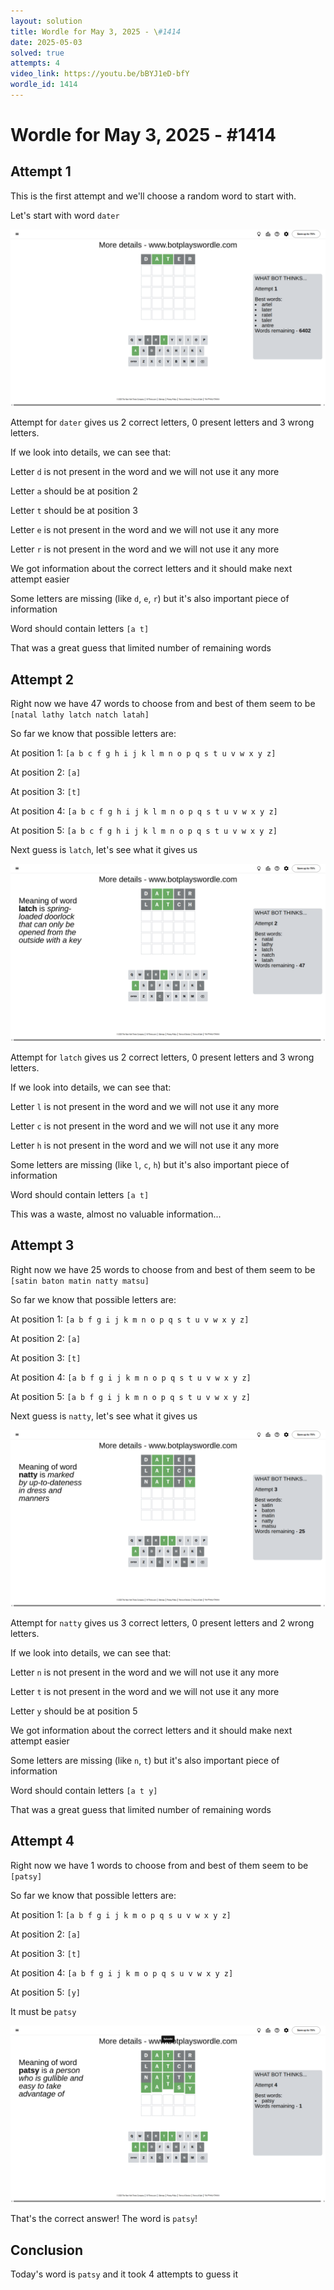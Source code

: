 ```yaml
---
layout: solution
title: Wordle for May 3, 2025 - \#1414
date: 2025-05-03
solved: true
attempts: 4
video_link: https://youtu.be/bBYJ1eD-bfY
wordle_id: 1414
---
```


# Wordle for May 3, 2025 - \#1414

## Attempt 1

This is the first attempt and we'll choose a random word to start with.

Let's start with word `dater`

![Attempt 1](2025-05-03/attempt-1.png)

Attempt for `dater` gives us 2 correct letters, 0 present letters and 3 wrong letters.

If we look into details, we can see that:

Letter `d` is not present in the word and we will not use it any more

Letter `a` should be at position 2

Letter `t` should be at position 3

Letter `e` is not present in the word and we will not use it any more

Letter `r` is not present in the word and we will not use it any more

We got information about the correct letters and it should make next attempt easier

Some letters are missing (like `d`, `e`, `r`) but it's also important piece of information

Word should contain letters `[a t]`

That was a great guess that limited number of remaining words



## Attempt 2

Right now we have 47 words to choose from and best of them seem to be `[natal lathy latch natch latah]`

So far we know that possible letters are:

At position 1: `[a b c f g h i j k l m n o p q s t u v w x y z]`

At position 2: `[a]`

At position 3: `[t]`

At position 4: `[a b c f g h i j k l m n o p q s t u v w x y z]`

At position 5: `[a b c f g h i j k l m n o p q s t u v w x y z]`

Next guess is `latch`, let's see what it gives us

![Attempt 2](2025-05-03/attempt-2.png)

Attempt for `latch` gives us 2 correct letters, 0 present letters and 3 wrong letters.

If we look into details, we can see that:

Letter `l` is not present in the word and we will not use it any more

Letter `c` is not present in the word and we will not use it any more

Letter `h` is not present in the word and we will not use it any more

Some letters are missing (like `l`, `c`, `h`) but it's also important piece of information

Word should contain letters `[a t]`

This was a waste, almost no valuable information...



## Attempt 3

Right now we have 25 words to choose from and best of them seem to be `[satin baton matin natty matsu]`

So far we know that possible letters are:

At position 1: `[a b f g i j k m n o p q s t u v w x y z]`

At position 2: `[a]`

At position 3: `[t]`

At position 4: `[a b f g i j k m n o p q s t u v w x y z]`

At position 5: `[a b f g i j k m n o p q s t u v w x y z]`

Next guess is `natty`, let's see what it gives us

![Attempt 3](2025-05-03/attempt-3.png)

Attempt for `natty` gives us 3 correct letters, 0 present letters and 2 wrong letters.

If we look into details, we can see that:

Letter `n` is not present in the word and we will not use it any more

Letter `t` is not present in the word and we will not use it any more

Letter `y` should be at position 5

We got information about the correct letters and it should make next attempt easier

Some letters are missing (like `n`, `t`) but it's also important piece of information

Word should contain letters `[a t y]`

That was a great guess that limited number of remaining words



## Attempt 4

Right now we have 1 words to choose from and best of them seem to be `[patsy]`

So far we know that possible letters are:

At position 1: `[a b f g i j k m o p q s u v w x y z]`

At position 2: `[a]`

At position 3: `[t]`

At position 4: `[a b f g i j k m o p q s u v w x y z]`

At position 5: `[y]`

It must be `patsy`

![Attempt 4](2025-05-03/attempt-4.png)

That's the correct answer! The word is `patsy`!

## Conclusion

Today's word is `patsy` and it took 4 attempts to guess it

